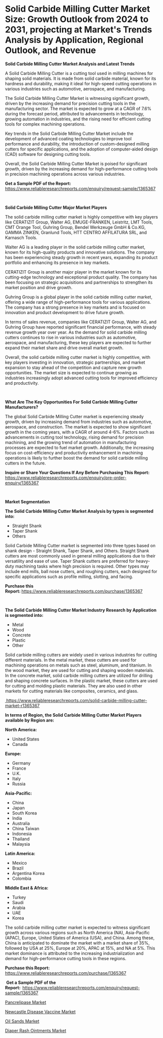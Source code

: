 <p><h1>Solid Carbide Milling Cutter Market Size: Growth Outlook from 2024 to 2031, projecting at Market's Trends Analysis by Application, Regional Outlook, and Revenue</h1></p><p><strong>Solid Carbide Milling Cutter Market Analysis and Latest Trends</strong></p>
<p><p>A Solid Carbide Milling Cutter is a cutting tool used in milling machines for shaping solid materials. It is made from solid carbide material, known for its hardness and durability, making it ideal for high-speed cutting operations in various industries such as automotive, aerospace, and manufacturing.</p><p>The Solid Carbide Milling Cutter Market is witnessing significant growth, driven by the increasing demand for precision cutting tools in the manufacturing sector. The market is expected to grow at a CAGR of 7.6% during the forecast period, attributed to advancements in technology, growing automation in industries, and the rising need for efficient cutting tools for complex machining operations.</p><p>Key trends in the Solid Carbide Milling Cutter Market include the development of advanced coating technologies to improve tool performance and durability, the introduction of custom-designed milling cutters for specific applications, and the adoption of computer-aided design (CAD) software for designing cutting tools.</p><p>Overall, the Solid Carbide Milling Cutter Market is poised for significant growth, driven by the increasing demand for high-performance cutting tools in precision machining operations across various industries.</p></p>
<p><strong>Get a Sample PDF of the Report:&nbsp;</strong> <a href="https://www.reliableresearchreports.com/enquiry/request-sample/1365367">https://www.reliableresearchreports.com/enquiry/request-sample/1365367</a></p>
<p>&nbsp;</p>
<p><strong>Solid Carbide Milling Cutter Major Market Players</strong></p>
<p><p>The solid carbide milling cutter market is highly competitive with key players like CERATIZIT Group, Walter AG, EMUGE-FRANKEN, Leistritz, LMT Tools, CMT Orange Tool, Guhring Group, Bendel Werkzeuge GmbH & Co.KG, GAMMA ZINKEN, Granlund Tools, HTT CENTRO AFFILATURA SRL, and Karnasch Tools.</p><p>Walter AG is a leading player in the solid carbide milling cutter market, known for its high-quality products and innovative solutions. The company has been experiencing steady growth in recent years, expanding its product portfolio and enhancing its presence in key markets.</p><p>CERATIZIT Group is another major player in the market known for its cutting-edge technology and exceptional product quality. The company has been focusing on strategic acquisitions and partnerships to strengthen its market position and drive growth.</p><p>Guhring Group is a global player in the solid carbide milling cutter market, offering a wide range of high-performance tools for various applications. The company has a strong presence in key markets and is focused on innovation and product development to drive future growth.</p><p>In terms of sales revenue, companies like CERATIZIT Group, Walter AG, and Guhring Group have reported significant financial performance, with steady revenue growth year over year. As the demand for solid carbide milling cutters continues to rise in various industries such as automotive, aerospace, and manufacturing, these key players are expected to further expand their market share and drive overall market growth.</p><p>Overall, the solid carbide milling cutter market is highly competitive, with key players investing in innovation, strategic partnerships, and market expansion to stay ahead of the competition and capture new growth opportunities. The market size is expected to continue growing as industries increasingly adopt advanced cutting tools for improved efficiency and productivity.</p></p>
<p>&nbsp;</p>
<p><strong>What Are The Key Opportunities For Solid Carbide Milling Cutter Manufacturers?</strong></p>
<p><p>The global Solid Carbide Milling Cutter market is experiencing steady growth, driven by increasing demand from industries such as automotive, aerospace, and construction. The market is expected to show significant growth in the coming years, with a CAGR of around 4-6%. Factors such as advancements in cutting tool technology, rising demand for precision machining, and the growing trend of automation in manufacturing processes are expected to fuel market growth. Additionally, the increasing focus on cost-efficiency and productivity enhancement in machining operations is likely to further boost the demand for solid carbide milling cutters in the future.</p></p>
<p><strong>Inquire or Share Your Questions If Any Before Purchasing This Report:</strong> <a href="https://www.reliableresearchreports.com/enquiry/pre-order-enquiry/1365367">https://www.reliableresearchreports.com/enquiry/pre-order-enquiry/1365367</a></p>
<p>&nbsp;</p>
<p><strong>Market Segmentation</strong></p>
<p><strong>The Solid Carbide Milling Cutter Market Analysis by types is segmented into:</strong></p>
<p><ul><li>Straight Shank</li><li>Taper Shank</li><li>Others</li></ul></p>
<p><p>Solid Carbide Milling Cutter market is segmented into three types based on shank design - Straight Shank, Taper Shank, and Others. Straight Shank cutters are most commonly used in general milling applications due to their versatility and ease of use. Taper Shank cutters are preferred for heavy-duty machining tasks where high precision is required. Other types may include end mills, ball nose cutters, and roughing cutters, each designed for specific applications such as profile milling, slotting, and facing.</p></p>
<p><strong>Purchase this Report:&nbsp;</strong><a href="https://www.reliableresearchreports.com/purchase/1365367">https://www.reliableresearchreports.com/purchase/1365367</a></p>
<p>&nbsp;</p>
<p><strong>The Solid Carbide Milling Cutter Market Industry Research by Application is segmented into:</strong></p>
<p><ul><li>Metal</li><li>Wood</li><li>Concrete</li><li>Plastic</li><li>Other</li></ul></p>
<p><p>Solid carbide milling cutters are widely used in various industries for cutting different materials. In the metal market, these cutters are used for machining operations on metals such as steel, aluminum, and titanium. In the wood market, they are used for cutting and shaping wooden materials. In the concrete market, solid carbide milling cutters are utilized for drilling and shaping concrete surfaces. In the plastic market, these cutters are used for cutting and molding plastic materials. They are also used in other markets for cutting materials like composites, ceramics, and glass.</p></p>
<p><a href="https://www.reliableresearchreports.com/solid-carbide-milling-cutter-market-r1365367">&nbsp;https://www.reliableresearchreports.com/solid-carbide-milling-cutter-market-r1365367</a></p>
<p><strong>In terms of Region, the Solid Carbide Milling Cutter Market Players available by Region are:</strong></p>
<p>
    <p> <strong> North America: </strong>
        <ul>
            <li>United States</li>
            <li>Canada</li>
        </ul>
        </p> 
    <p> <strong> Europe: </strong>
        <ul>
            <li>Germany</li>
            <li>France</li>
            <li>U.K.</li>
            <li>Italy</li>
            <li>Russia</li>
        </ul>
        </p> 
    <p> <strong> Asia-Pacific: </strong>
        <ul>
            <li>China</li>
            <li>Japan</li>
            <li>South Korea</li>
            <li>India</li>
            <li>Australia</li>
            <li>China Taiwan</li>
            <li>Indonesia</li>
            <li>Thailand</li>
            <li>Malaysia</li>
        </ul>
        </p> 
    <p> <strong> Latin America: </strong>
        <ul>
            <li>Mexico</li>
            <li>Brazil</li>
            <li>Argentina Korea</li>
            <li>Colombia</li>
        </ul>
        </p> 
    <p> <strong> Middle East & Africa: </strong>
        <ul>
            <li>Turkey</li>
            <li>Saudi</li>
            <li>Arabia</li>
            <li>UAE</li>
            <li>Korea</li>
        </ul>
    </p>
    </p>
<p><p>The solid carbide milling cutter market is expected to witness significant growth across various regions such as North America (NA), Asia-Pacific (APAC), Europe, United States of America (USA), and China. Among these, China is anticipated to dominate the market with a market share of 35%, followed by USA at 25%, Europe at 20%, APAC at 15%, and NA at 5%. This market dominance is attributed to the increasing industrialization and demand for high-performance cutting tools in these regions.</p></p>
<p><strong>Purchase this Report: </strong><a href="https://www.reliableresearchreports.com/purchase/1365367">https://www.reliableresearchreports.com/purchase/1365367</a></p>
<p>&nbsp;<strong>Get a Sample PDF of the Report:&nbsp;&nbsp;</strong><a href="https://www.reliableresearchreports.com/enquiry/request-sample/1365367">https://www.reliableresearchreports.com/enquiry/request-sample/1365367</a></p>
<p><strong></strong></p>
<p><p><a href="https://github.com/Chiragrp22/Market-Research-Report-List-5/blob/main/pancrelipase-market.md">Pancrelipase Market</a></p><p><a href="https://github.com/derrinmiltonellis35gcl/Market-Research-Report-List-3/blob/main/newcastle-disease-vaccine-market.md">Newcastle Disease Vaccine Market</a></p><p><a href="https://www.linkedin.com/pulse/global-oil-sands-market-trends-insights-growth-opportunities-dw5ue">Oil Sands Market</a></p><p><a href="https://www.linkedin.com/pulse/insights-diaper-rash-ointments-market-size-which-expanding-ptgqe">Diaper Rash Ointments Market</a></p></p>